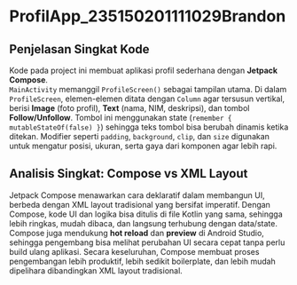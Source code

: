 # ProfilApp_235150201111029Brandon

## Penjelasan Singkat Kode
Kode pada project ini membuat aplikasi profil sederhana dengan **Jetpack Compose**.  
`MainActivity` memanggil `ProfileScreen()` sebagai tampilan utama. Di dalam `ProfileScreen`, elemen-elemen ditata dengan `Column` agar tersusun vertikal, berisi **Image** (foto profil), **Text** (nama, NIM, deskripsi), dan tombol **Follow/Unfollow**. Tombol ini menggunakan state (`remember { mutableStateOf(false) }`) sehingga teks tombol bisa berubah dinamis ketika ditekan. Modifier seperti `padding`, `background`, `clip`, dan `size` digunakan untuk mengatur posisi, ukuran, serta gaya dari komponen agar lebih rapi.

## Analisis Singkat: Compose vs XML Layout
Jetpack Compose menawarkan cara deklaratif dalam membangun UI, berbeda dengan XML layout tradisional yang bersifat imperatif. Dengan Compose, kode UI dan logika bisa ditulis di file Kotlin yang sama, sehingga lebih ringkas, mudah dibaca, dan langsung terhubung dengan data/state. Compose juga mendukung **hot reload** dan **preview** di Android Studio, sehingga pengembang bisa melihat perubahan UI secara cepat tanpa perlu build ulang aplikasi. Secara keseluruhan, Compose membuat proses pengembangan lebih produktif, lebih sedikit boilerplate, dan lebih mudah dipelihara dibandingkan XML layout tradisional.  
